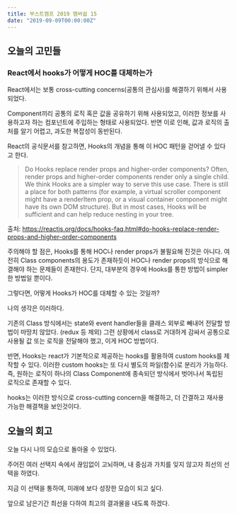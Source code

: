 ```yaml
---
title: 부스트캠프 2019 맴버쉽 15
date: "2019-09-09T00:00:00Z"
---
```


## 오늘의 고민들

### React에서 hooks가 어떻게 HOC를 대체하는가

React에서는 보통 cross-cutting concerns(공통의 관심사)를 해결하기 위해서 사용되었다.

Component끼리 공통의 로직 혹은 값을 공유하기 위해 사용되었고, 이러한 정보를 사용하고자 하는 컴포넌트에 주입하는 형태로 사용되었다. 반면 이로 인해, 값과 로직의 출처를 알기 어렵고, 과도한 복잡성이 동반된다.

React의 공식문서를 참고하면, Hooks의 개념을 통해 이 HOC 패턴을 걷어낼 수 있다고 한다.

> Do Hooks replace render props and higher-order components?
> Often, render props and higher-order components render only a single child. We think Hooks are a simpler way to serve this use case. There is still a place for both patterns (for example, a virtual scroller component might have a renderItem prop, or a visual container component might have its own DOM structure). But in most cases, Hooks will be sufficient and can help reduce nesting in your tree.

출처: https://reactjs.org/docs/hooks-faq.html#do-hooks-replace-render-props-and-higher-order-components

주의해야 할 점은, Hooks를 통해 HOC나 render props가 불필요해 진것은 아니다. 여전히 Class components의 용도가 존재하듯이 HOC나 render props의 방식으로 해결해야 하는 문제들이 존재한다. 단지, 대부분의 경우에 Hooks를 통한 방법이 simpler한 방법일 뿐이다.

그렇다면, 어떻게 Hooks가 HOC를 대체할 수 있는 것일까?

나의 생각은 이러하다.

기존의 Class 방식에서는 state와 event handler들을 클래스 외부로 빼내어 전달할 방법이 마땅치 않았다. (redux 등 제외) 그런 상황에서 class로 거대하게 감싸서 공통으로 사용될 값 또는 로직을 전달해야 했고, 이게 HOC 방법이다.

반면, Hooks는 react가 기본적으로 제공하는 hooks를 활용하여 custom hooks를 제작할 수 있다.
이러한 custom hooks는 또 다시 별도의 파일(함수)로 분리가 가능하다. 즉, 원하는 로직이 하나의 Class Component에 종속되던 방식에서 벗어나서 독립된 로직으로 존재할 수 있다.

hooks는 이러한 방식으로 cross-cutting concern을 해결하고, 더 간결하고 재사용 가능한 해결책을 보인것이다.

## 오늘의 회고

오늘 다시 나의 모습으로 돌아올 수 있었다.

주어진 여러 선택지 속에서 끊임없이 고뇌하며, 내 중심과 가치를 잊지 않고자 최선의 선택을 하였다.

지금 이 선택을 통하여, 미래에 보다 성장한 모습이 되고 싶다.

앞으로 남은기간 최선을 다하여 최고의 결과물을 내도록 하겠다.
